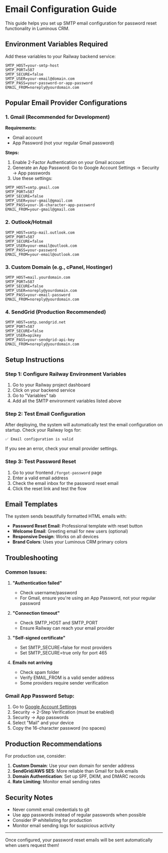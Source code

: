 # Email Configuration Guide

This guide helps you set up SMTP email configuration for password reset functionality in Luminous CRM.

## Environment Variables Required

Add these variables to your Railway backend service:

```env
SMTP_HOST=your-smtp-host
SMTP_PORT=587
SMTP_SECURE=false
SMTP_USER=your-email@domain.com
SMTP_PASS=your-password-or-app-password
EMAIL_FROM=noreply@yourdomain.com
```

## Popular Email Provider Configurations

### 1. Gmail (Recommended for Development)

**Requirements:**
- Gmail account
- App Password (not your regular Gmail password)

**Steps:**
1. Enable 2-Factor Authentication on your Gmail account
2. Generate an App Password: Go to Google Account Settings → Security → App passwords
3. Use these settings:

```env
SMTP_HOST=smtp.gmail.com
SMTP_PORT=587
SMTP_SECURE=false
SMTP_USER=your-gmail@gmail.com
SMTP_PASS=your-16-character-app-password
EMAIL_FROM=your-gmail@gmail.com
```

### 2. Outlook/Hotmail

```env
SMTP_HOST=smtp-mail.outlook.com
SMTP_PORT=587
SMTP_SECURE=false
SMTP_USER=your-email@outlook.com
SMTP_PASS=your-password
EMAIL_FROM=your-email@outlook.com
```

### 3. Custom Domain (e.g., cPanel, Hostinger)

```env
SMTP_HOST=mail.yourdomain.com
SMTP_PORT=587
SMTP_SECURE=false
SMTP_USER=noreply@yourdomain.com
SMTP_PASS=your-email-password
EMAIL_FROM=noreply@yourdomain.com
```

### 4. SendGrid (Production Recommended)

```env
SMTP_HOST=smtp.sendgrid.net
SMTP_PORT=587
SMTP_SECURE=false
SMTP_USER=apikey
SMTP_PASS=your-sendgrid-api-key
EMAIL_FROM=noreply@yourdomain.com
```

## Setup Instructions

### Step 1: Configure Railway Environment Variables

1. Go to your Railway project dashboard
2. Click on your backend service
3. Go to "Variables" tab
4. Add all the SMTP environment variables listed above

### Step 2: Test Email Configuration

After deploying, the system will automatically test the email configuration on startup. Check your Railway logs for:

```
✅ Email configuration is valid
```

If you see an error, check your email provider settings.

### Step 3: Test Password Reset

1. Go to your frontend `/forgot-password` page
2. Enter a valid email address
3. Check the email inbox for the password reset email
4. Click the reset link and test the flow

## Email Templates

The system sends beautifully formatted HTML emails with:

- **Password Reset Email**: Professional template with reset button
- **Welcome Email**: Greeting email for new users (optional)
- **Responsive Design**: Works on all devices
- **Brand Colors**: Uses your Luminous CRM primary colors

## Troubleshooting

### Common Issues:

1. **"Authentication failed"**
   - Check username/password
   - For Gmail, ensure you're using an App Password, not your regular password

2. **"Connection timeout"**
   - Check SMTP_HOST and SMTP_PORT
   - Ensure Railway can reach your email provider

3. **"Self-signed certificate"**
   - Set SMTP_SECURE=false for most providers
   - Set SMTP_SECURE=true only for port 465

4. **Emails not arriving**
   - Check spam folder
   - Verify EMAIL_FROM is a valid sender address
   - Some providers require sender verification

### Gmail App Password Setup:

1. Go to [Google Account Settings](https://myaccount.google.com/)
2. Security → 2-Step Verification (must be enabled)
3. Security → App passwords
4. Select "Mail" and your device
5. Copy the 16-character password (no spaces)

## Production Recommendations

For production use, consider:

1. **Custom Domain**: Use your own domain for sender address
2. **SendGrid/AWS SES**: More reliable than Gmail for bulk emails
3. **Domain Authentication**: Set up SPF, DKIM, and DMARC records
4. **Rate Limiting**: Monitor email sending rates

## Security Notes

- Never commit email credentials to git
- Use app passwords instead of regular passwords when possible
- Consider IP whitelisting for production
- Monitor email sending logs for suspicious activity

---

Once configured, your password reset emails will be sent automatically when users request them!